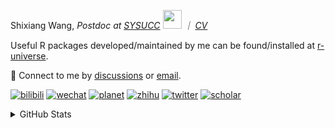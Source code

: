 
<p>Shixiang Wang, <em>Postdoc at <a href="https://sysucc.org.cn/">SYSUCC</a> <img src="https://media.giphy.com/media/WUlplcMpOCEmTGBtBW/giphy.gif" width="30">  ｜ <a href="https://shixiangwang.github.io/cv-shixiang/">CV</a>
</em></p>

Useful R packages developed/maintained by me can be found/installed at [r-universe](https://shixiangwang.r-universe.dev/).

💬 Connect to me by
[discussions](https://github.com/ShixiangWang/self-study/discussions) or [email](mailto:shixiang1994wang@gmail.com). 

[![bilibili](https://img.shields.io/badge/王诗翔-B站-yellow)](https://space.bilibili.com/11553374) [![wechat](https://img.shields.io/badge/王诗翔-微信公众号-important)](https://shixiangwang.github.io/home/logo/qrcode.jpg) [![planet](https://img.shields.io/badge/王诗翔-知识星球-blueviolet)](https://t.zsxq.com/rBqbIei)  [![zhihu](https://img.shields.io/badge/王诗翔-知乎-blue)](https://www.zhihu.com/people/shixiangwang) [![twitter](https://img.shields.io/badge/WangShxiang-twitter-ff69b4)](https://twitter.com/WangShxiang) [![scholar](https://img.shields.io/badge/ShixiangWang-Scholar-00ffff)](https://scholar.google.com/citations?user=FvNp0NkAAAAJ) 

<details>
 
<summary>GitHub Stats</summary>


<!--START_SECTION:waka-->
**🐱 My GitHub Data** 

> 📦 4.5 MB Used in GitHub's Storage 
 > 
> 🏆 127 Contributions in the Year 2024
 > 
> 🚫 Not Opted to Hire
 > 
> 📜 90 Public Repositories 
 > 
> 🔑 28 Private Repositories 
 > 
**I'm an Early 🐤** 

```text
🌞 Morning                2364 commits        ████░░░░░░░░░░░░░░░░░░░░░   16.52 % 
🌆 Daytime                5704 commits        ██████████░░░░░░░░░░░░░░░   39.85 % 
🌃 Evening                5237 commits        █████████░░░░░░░░░░░░░░░░   36.59 % 
🌙 Night                  1009 commits        ██░░░░░░░░░░░░░░░░░░░░░░░   07.05 % 
```
📅 **I'm Most Productive on Wednesday** 

```text
Monday                   2192 commits        ████░░░░░░░░░░░░░░░░░░░░░   15.31 % 
Tuesday                  2428 commits        ████░░░░░░░░░░░░░░░░░░░░░   16.96 % 
Wednesday                2538 commits        ████░░░░░░░░░░░░░░░░░░░░░   17.73 % 
Thursday                 2221 commits        ████░░░░░░░░░░░░░░░░░░░░░   15.52 % 
Friday                   2330 commits        ████░░░░░░░░░░░░░░░░░░░░░   16.28 % 
Saturday                 1117 commits        ██░░░░░░░░░░░░░░░░░░░░░░░   07.80 % 
Sunday                   1488 commits        ███░░░░░░░░░░░░░░░░░░░░░░   10.40 % 
```


**I Mostly Code in R** 

```text
R                        82 repos            █████████████░░░░░░░░░░░░   52.56 % 
Shell                    11 repos            ██░░░░░░░░░░░░░░░░░░░░░░░   07.05 % 
JavaScript               7 repos             █░░░░░░░░░░░░░░░░░░░░░░░░   04.49 % 
Jupyter Notebook         5 repos             █░░░░░░░░░░░░░░░░░░░░░░░░   03.21 % 
Rust                     4 repos             █░░░░░░░░░░░░░░░░░░░░░░░░   02.56 % 
```




 Last Updated on 22/01/2024 18:51:52 UTC
<!--END_SECTION:waka-->

> These Readme stats are generated using github action [awesome-readme-stats](https://github.com/anmol098/waka-readme-stats)

-----

**NOTE: Top languages does not indicate my skill level or anything like that. It is just a metric of which languages have been hosted by me on GitHub based on the usage across repositories.**

</details>

